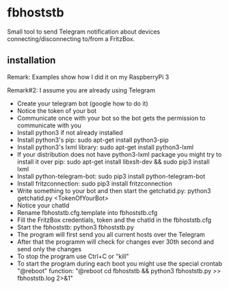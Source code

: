 # fbhoststb
Small tool to send Telegram notification about devices connecting/disconnecting to/from a FritzBox.

## installation
Remark: Examples show how I did it on my RaspberryPi 3

Remark#2: I assume you are already using Telegram

* Create your telegram bot (google how to do it)
* Notice the token of your bot
* Communicate once with your bot so the bot gets the permission to communicate with you
* Install python3 if not already installed
* Install python3's pip: sudo apt-get install python3-pip
* Install python3's lxml library: sudo apt-get install python3-lxml
* If your distribution does not have python3-lxml package you might try to install it over pip: sudo apt-get install libxslt-dev && sudo pip3 install lxml
* Install python-telegram-bot: sudo pip3 install python-telegram-bot
* Install fritzconnection: sudo pip3 install fritzconnection
* Write something to your bot and then start the getchatid.py: python3 getchatid.py \<TokenOfYourBot\>
* Notice your chatId
* Rename fbhoststb.cfg.template into fbhoststb.cfg
* Fill the FritzBox credentials, token and the chatId in the fbhoststb.cfg
* Start the fbhoststb: python3 fbhoststb.py
* The program will first send you all current hosts over the Telegram
* After that the programm will check for changes ever 30th second and send only the changes
* To stop the program use Ctrl+C or "kill"
* To start the program during each boot you might use the special crontab "@reboot" function:  "@reboot cd fbhoststb && python3 fbhoststb.py >> fbhoststb.log 2>&1"

